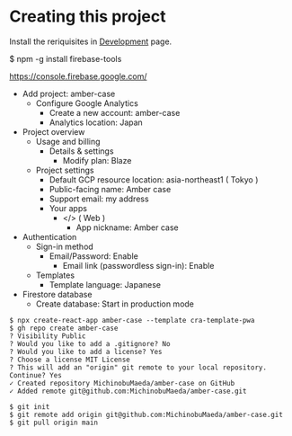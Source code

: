 # Creating this project

Install the reriquisites in [Development](dev.md) page.

$ npm -g install firebase-tools

https://console.firebase.google.com/
- Add project: amber-case
    - Configure Google Analytics
        - Create a new account: amber-case
        - Analytics location: Japan
- Project overview
    - Usage and billing
        - Details & settings
            - Modify plan: Blaze
    - Project settings
        - Default GCP resource location: asia-northeast1 ( Tokyo )
        - Public-facing name: Amber case
        - Support email: my address
        - Your apps
            - </> ( Web )
                - App nickname: Amber case
- Authentication
    - Sign-in method
        - Email/Password: Enable
            - Email link (passwordless sign-in): Enable
    - Templates
        - Template language: Japanese
- Firestore database
    - Create database: Start in production mode

```
$ npx create-react-app amber-case --template cra-template-pwa
$ gh repo create amber-case
? Visibility Public
? Would you like to add a .gitignore? No
? Would you like to add a license? Yes
? Choose a license MIT License
? This will add an "origin" git remote to your local repository. Continue? Yes
✓ Created repository MichinobuMaeda/amber-case on GitHub
✓ Added remote git@github.com:MichinobuMaeda/amber-case.git

$ git init
$ git remote add origin git@github.com:MichinobuMaeda/amber-case.git
$ git pull origin main
```
